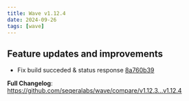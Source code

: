 ```yaml
---
title: Wave v1.12.4
date: 2024-09-26
tags: [wave]
---
```


## Feature updates and improvements

* Fix build succeded & status response [8a760b39](https://github.com/seqeralabs/wave/commit/8a760b39283800d3331ea7cfac2648a748c15571)

**Full Changelog**: https://github.com/seqeralabs/wave/compare/v1.12.3...v1.12.4
